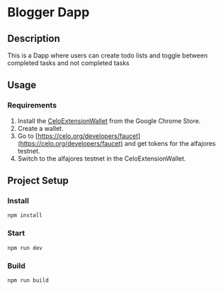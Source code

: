 # Blogger Dapp

## Description
This is a Dapp where users can create todo lists and toggle between completed tasks and not completed tasks

## Usage

### Requirements
1. Install the [CeloExtensionWallet](https://chrome.google.com/webstore/detail/celoextensionwallet/kkilomkmpmkbdnfelcpgckmpcaemjcdh?hl=en) from the Google Chrome Store.
2. Create a wallet.
3. Go to [https://celo.org/developers/faucet](https://celo.org/developers/faucet) and get tokens for the alfajores testnet.
4. Switch to the alfajores testnet in the CeloExtensionWallet.


## Project Setup

### Install
```
npm install
```

### Start
```
npm run dev
```

### Build
```
npm run build
